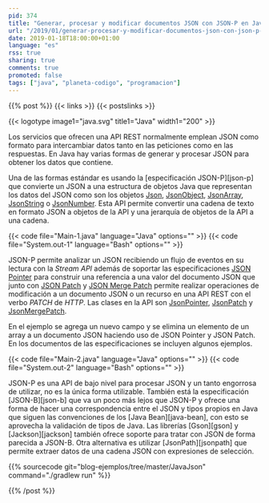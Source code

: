 ```yaml
---
pid: 374
title: "Generar, procesar y modificar documentos JSON con JSON-P en Java"
url: "/2019/01/generar-procesar-y-modificar-documentos-json-con-json-p-en-java/"
date: 2019-01-18T18:00:00+01:00
language: "es"
rss: true
sharing: true
comments: true
promoted: false
tags: ["java", "planeta-codigo", "programacion"]
---
```


{{% post %}}
{{< links >}}
{{< postslinks >}}

{{< logotype image1="java.svg" title1="Java" width1="200" >}}

Los servicios que ofrecen una API REST normalmente emplean JSON como formato para intercambiar datos tanto en las peticiones como en las respuestas. En Java hay varias formas de generar y procesar JSON para obtener los datos que contiene.

Una de las formas estándar es usando la [especificación JSON-P][json-p] que convierte un JSON a una estructura de objetos Java que representan los datos del JSON como son los objetos [Json](https://static.javadoc.io/javax.json/javax.json-api/1.1.4/javax/json/Json.html), [JsonObject](https://static.javadoc.io/javax.json/javax.json-api/1.1.4/javax/json/JsonObject.html), [JsonArray](https://static.javadoc.io/javax.json/javax.json-api/1.1.4/javax/json/JsonArray.html), [JsonString](https://static.javadoc.io/javax.json/javax.json-api/1.1.4/javax/json/JsonString.html) o [JsonNumber](https://static.javadoc.io/javax.json/javax.json-api/1.1.4/javax/json/JsonNumber.html). Esta API permite convertir una cadena de texto en formato JSON a objetos de la API y una jerarquía de objetos de la API a una cadena.

{{< code file="Main-1.java" language="Java" options="" >}}
{{< code file="System.out-1" language="Bash" options="" >}}

JSON-P permite analizar un JSON recibiendo un flujo de eventos en su lectura con la _Stream API_ además de soportar las especificaciones [JSON Pointer](https://tools.ietf.org/html/rfc6901) para construir una referencia a una valor del documento JSON que junto con [JSON Patch](https://tools.ietf.org/html/rfc6902) y [JSON Merge Patch](https://tools.ietf.org/html/rfc7396) permite realizar operaciones de modificación a un documento JSON o un recurso en una API REST con el verbo _PATCH_ de _HTTP_. Las clases en la API son [JsonPointer](https://static.javadoc.io/javax.json/javax.json-api/1.1.4/javax/json/JsonPointer.html), [JsonPatch](https://static.javadoc.io/javax.json/javax.json-api/1.1.4/javax/json/JsonPatch.html) y [JsonMergePatch](https://static.javadoc.io/javax.json/javax.json-api/1.1.4/javax/json/JsonMergePatch.html).

En el ejemplo se agrega un nuevo campo y se elimina un elemento de un array a un documento JSON haciendo uso de JSON Pointer y JSON Patch. En los documentos de las especificaciones se incluyen algunos ejemplos.

{{< code file="Main-2.java" language="Java" options="" >}}
{{< code file="System.out-2" language="Bash" options="" >}}

JSON-P es una API de bajo nivel para procesar JSON y un tanto engorrosa de utilizar, no es la única forma utilizable. También está la especificación [JSON-B][json-b] que va un poco más lejos que JSON-P y ofrece una forma de hacer una correspondencia entre el JSON y tipos propios en Java que siguen las convenciones de los [Java Bean][java-bean], con esto se aprovecha la validación de tipos de Java. Las librerías [Gson][gson] y [Jackson][jackson] también ofrece soporte para tratar con JSON de forma parecida a JSON-B. Otra alternativa es utilizar [JsonPath][jsonpath] que permite extraer datos de una cadena JSON con expresiones de selección. 

{{% sourcecode git="blog-ejemplos/tree/master/JavaJson" command="./gradlew run" %}}

{{% /post %}}

